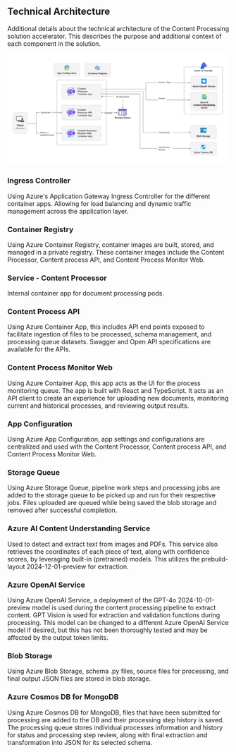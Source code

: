 ## Technical Architecture

Additional details about the technical architecture of the Content Processing solution accelerator. This describes the purpose and additional context of each component in the solution.

![image](./Images/ReadMe/solution-architecture.png)


### Ingress Controller
Using Azure's Application Gateway Ingress Controller for the different container apps. Allowing for load balancing and dynamic traffic management across the application layer.

### Container Registry
Using Azure Container Registry, container images are built, stored, and managed in a private registry. These container images include the Content Processor, Content process API, and Content Process Monitor Web.

### Service - Content Processor
Internal container app for document processing pods.

### Content Process API
Using Azure Container App, this includes API end points exposed to facilitate ingestion of files to be processed, schema management, and processing queue datasets. Swagger and Open API specifications are available for the APIs.

### Content Process Monitor Web
Using Azure Container App, this app acts as the UI for the process monitoring queue. The app is built with React and TypeScript. It acts as an API client to create an experience for uploading new documents, monitoring current and historical processes, and reviewing output results.

### App Configuration
Using Azure App Configuration, app settings and configurations are centralized and used with the Content Processor, Content process API, and Content Process Monitor Web.

### Storage Queue
Using Azure Storage Queue, pipeline work steps and processing jobs are added to the storage queue to be picked up and run for their respective jobs. Files uploaded are queued while being saved the blob storage and removed after successful completion. 

### Azure AI Content Understanding Service
Used to detect and extract text from images and PDFs. This service also retrieves the coordinates of each piece of text, along with confidence scores, by leveraging built-in (pretrained) models. This utilizes the prebuild-layout 2024-12-01-preview for extraction.

### Azure OpenAI Service
Using Azure OpenAI Service, a deployment of the GPT-4o 2024-10-01-preview model is used during the content processing pipeline to extract content. GPT Vision is used for extraction and validation functions during processing. This model can be changed to a different Azure OpenAI Service model if desired, but this has not been thoroughly tested and may be affected by the output token limits.

### Blob Storage
Using Azure Blob Storage, schema .py files, source files for processing, and final output JSON files are stored in blob storage.

### Azure Cosmos DB for MongoDB
Using Azure Cosmos DB for MongoDB, files that have been submitted for processing are added to the DB and their processing step history is saved. The processing queue stores individual processes information and history for status and processing step review, along with final extraction and transformation into JSON for its selected schema.